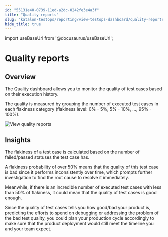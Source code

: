 ```yaml
---
id: "55131e40-0739-11ed-a2dc-0242fe3e4a3f"
title: "Quality reports"
slug: "katalon-testops/reporting/view-testops-dashboard/quality-reports"
hide_title: true
---
```

import useBaseUrl from '@docusaurus/useBaseUrl';


# <a id="id_dashboard-quality" class="anchor_top_offset"/><a id="ariaid-title1" class="anchor_top_offset"/>Quality reports


## Overview

<p xmlns="http://www.w3.org/1999/xhtml" className="p">The <span className="ph uicontrol">Quality</span> dashboard allows you to monitor the quality of test cases based on their execution history.</p> 
    
<p xmlns="http://www.w3.org/1999/xhtml" className="p">The quality is measured by grouping the number of executed test cases in each flakiness category (flakiness level: 0% - 5%, 5% - 10%, …, 95% - 100%).</p> 
<p xmlns="http://www.w3.org/1999/xhtml" className="p"><img className="image" src={useBaseUrl("/fb0142a0-0d97-11ed-a2dc-0242fe3e4a3f.png")} alt="View quality reports" /></p> 

## Insights

<p xmlns="http://www.w3.org/1999/xhtml" className="p">The flakiness of a test case is calculated based on the number of failed/passed statuses the test case has.</p> 
    
<p xmlns="http://www.w3.org/1999/xhtml" className="p">A flakiness probability of over 50% means that the quality of this test case is bad since it performs inconsistently over time, which prompts further investigation to find the root cause to resolve it immediately.</p> 
    
<p xmlns="http://www.w3.org/1999/xhtml" className="p">Meanwhile, if there is an incredible number of executed test cases with less than 50% of flakiness, it could mean that the quality of test cases is good enough.</p> 
    
<p xmlns="http://www.w3.org/1999/xhtml" className="p">Since the quality of test cases tells you how good/bad your product is, predicting the efforts to spend on debugging or addressing the problem of the bad test quality, you could plan your production cycle accordingly to make sure that the product deployment would still meet the timeline you and your team expect.</p> 
